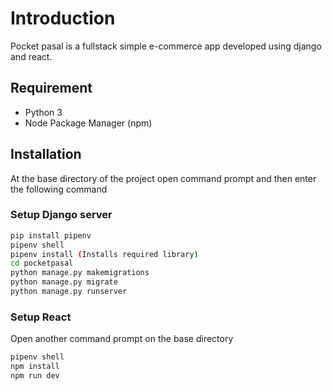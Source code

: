 # Introduction

Pocket pasal is a fullstack simple e-commerce app developed using django and react.

## Requirement

- Python 3
- Node Package Manager (npm)

## Installation

At the base directory of the project open command prompt and then enter the following command

### Setup Django server

```bash
pip install pipenv
pipenv shell
pipenv install (Installs required library)
cd pocketpasal
python manage.py makemigrations
python manage.py migrate
python manage.py runserver
```

### Setup React

Open another command prompt on the base directory

```bash
pipenv shell
npm install
npm run dev
```
